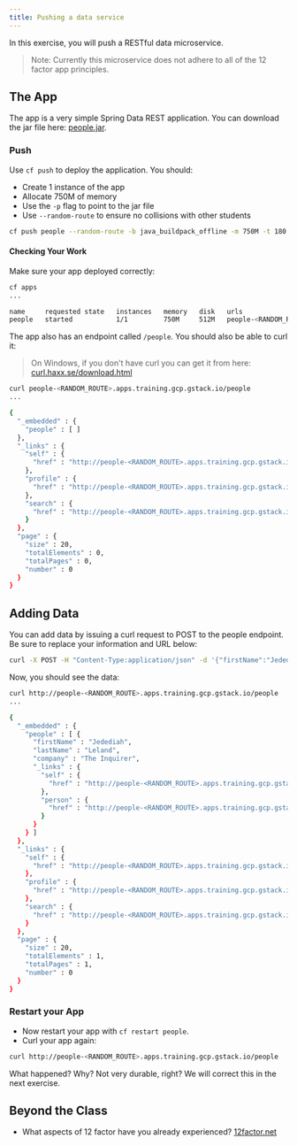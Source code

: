 ```yaml
---
title: Pushing a data service
---
```


In this exercise, you will push a RESTful data microservice.

> Note: Currently this microservice does not adhere to all of the 12 factor app principles.

## The App

The app is a very simple Spring Data REST application. You can download the jar file here: <a href="/resources/people.jar" target="_blank">people.jar</a>.

### Push

Use `cf push` to deploy the application.  You should:

* Create 1 instance of the app
* Allocate 750M of memory
* Use the `-p` flag to point to the jar file
* Use `--random-route` to ensure no collisions with other students

```sh
cf push people --random-route -b java_buildpack_offline -m 750M -t 180 -p /path/to/people.jar
```

#### Checking Your Work

Make sure your app deployed correctly:

```sh
cf apps
...

name     requested state   instances   memory   disk   urls
people   started           1/1         750M     512M   people-<RANDOM_ROUTE>.apps.training.gcp.gstack.io
```

The app also has an endpoint called `/people`.  You should also be able to curl it:

> On Windows, if you don't have curl you can get it from here: <a href="https://curl.haxx.se/download.html" target="_blank">curl.haxx.se/download.html</a>

```sh
curl people-<RANDOM_ROUTE>.apps.training.gcp.gstack.io/people
...

{
  "_embedded" : {
    "people" : [ ]
  },
  "_links" : {
    "self" : {
      "href" : "http://people-<RANDOM_ROUTE>.apps.training.gcp.gstack.io/people"
    },
    "profile" : {
      "href" : "http://people-<RANDOM_ROUTE>.apps.training.gcp.gstack.io/profile/people"
    },
    "search" : {
      "href" : "http://people-<RANDOM_ROUTE>.apps.training.gcp.gstack.io/people/search"
    }
  },
  "page" : {
    "size" : 20,
    "totalElements" : 0,
    "totalPages" : 0,
    "number" : 0
  }
}
```

## Adding Data

You can add data by issuing a curl request to POST to the people endpoint.  Be sure to replace your information and URL below:

```sh
curl -X POST -H "Content-Type:application/json" -d '{"firstName":"Jedediah,", "lastName":"Leland", "company":"The Inquirer"}' http://people-<RANDOM_ROUTE>.apps.training.gcp.gstack.io/people
```

Now, you should see the data:

```sh
curl http://people-<RANDOM_ROUTE>.apps.training.gcp.gstack.io/people
...

{
  "_embedded" : {
    "people" : [ {
      "firstName" : "Jedediah",
      "lastName" : "Leland",
      "company" : "The Inquirer",
      "_links" : {
        "self" : {
          "href" : "http://people-<RANDOM_ROUTE>.apps.training.gcp.gstack.io/people/1"
        },
        "person" : {
          "href" : "http://people-<RANDOM_ROUTE>.apps.training.gcp.gstack.io/people/1"
        }
      }
    } ]
  },
  "_links" : {
    "self" : {
      "href" : "http://people-<RANDOM_ROUTE>.apps.training.gcp.gstack.io/people"
    },
    "profile" : {
      "href" : "http://people-<RANDOM_ROUTE>.apps.training.gcp.gstack.io/profile/people"
    },
    "search" : {
      "href" : "http://people-<RANDOM_ROUTE>.apps.training.gcp.gstack.io/people/search"
    }
  },
  "page" : {
    "size" : 20,
    "totalElements" : 1,
    "totalPages" : 1,
    "number" : 0
  }
}
```

### Restart your App

* Now restart your app with `cf restart people`.
* Curl your app again:

```sh
curl http://people-<RANDOM_ROUTE>.apps.training.gcp.gstack.io/people
```

What happened? Why? Not very durable, right? We will correct this in the next exercise.


## Beyond the Class

* What aspects of 12 factor have you already experienced?  <a href="http://12factor.net" target="_blank">12factor.net</a>
